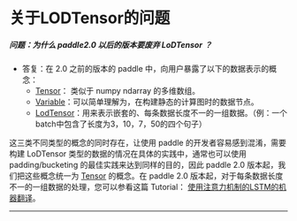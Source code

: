 # 关于LODTensor的问题

##### 问题：为什么 paddle2.0 以后的版本要废弃 LoDTensor ？

- 答复：在 2.0 之前的版本的 paddle 中，向用户暴露了以下的数据表示的概念：
  - [Tensor](https://www.paddlepaddle.org.cn/documentation/docs/zh/1.8/beginners_guide/basic_concept/tensor.html)： 类似于 numpy ndarray 的多维数组。
  - [Variable](https://www.paddlepaddle.org.cn/documentation/docs/zh/1.8/beginners_guide/basic_concept/variable.html)：可以简单理解为，在构建静态的计算图时的数据节点。
  - [LodTensor](https://www.paddlepaddle.org.cn/documentation/docs/zh/1.8/beginners_guide/basic_concept/lod_tensor.html)：用来表示嵌套的、每条数据长度不一的一组数据。（例：一个batch中包含了长度为3，10，7，50的四个句子）

这三类不同类型的概念的同时存在，让使用 paddle 的开发者容易感到混淆，需要构建 LoDTensor 类型的数据的情况在具体的实践中，通常也可以使用 padding/bucketing 的最佳实践来达到同样的目的，因此 paddle 2.0 版本起，我们把这些概念统一为 [Tensor](https://www.paddlepaddle.org.cn/documentation/docs/zh/guides/01_paddle2.0_introduction/basic_concept/tensor_introduction_cn.html) 的概念。在 paddle 2.0 版本起，对于每条数据长度不一的一组数据的处理，您可以参看这篇 Tutorial： [使用注意力机制的LSTM的机器翻译](https://www.paddlepaddle.org.cn/documentation/docs/zh/practices/nlp/seq2seq_with_attention.html)。

----------
